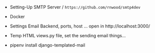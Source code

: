 - Setting-Up SMTP Server / `https://github.com/rnwood/smtp4dev`
- Docker
- Settings Email Backend, ports, host ... open in http://localhost:3000/
- Temp HTML views.py file, set the sending email things...

- pipenv install django-templated-mail
